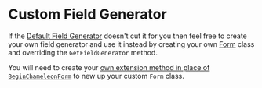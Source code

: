 # Custom Field Generator

If the [Default Field Generator](https://github.com/MRCollective/ChameleonForms/blob/master/ChameleonForms/FieldGenerators/DefaultFieldGenerator.cs) doesn't cut it for you then feel free to create your own field generator and use it instead by creating your own [Form](the-form.md) class and overriding the `GetFieldGenerator` method.

You will need to create your [own extension method in place of `BeginChameleonForm`](form-templates.md#custom-extension-method) to new up your custom `Form` class.
